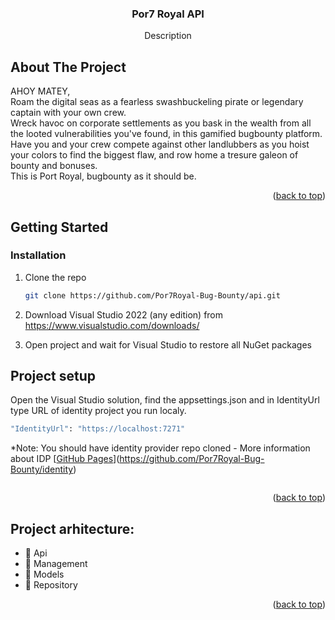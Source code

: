 




  <h3 align="center">Por7 Royal API</h3>

  <p align="center">
    Description
    
</div>


<!-- ABOUT THE PROJECT -->
## About The Project
AHOY MATEY, <br/>
Roam the digital seas as a fearless swashbuckeling pirate or legendary captain with your own crew. <br/>
Wreck havoc on corporate settlements as you bask in the wealth from all the looted vulnerabilities you've found, in this gamified bugbounty platform. <br/>
Have you and your crew compete against other landlubbers as you hoist your colors to find the biggest flaw, and row home a tresure galeon of bounty and bonuses. <br/>
This is Port Royal, bugbounty as it should be.

<p align="right">(<a href="#readme-top">back to top</a>)</p>

<!-- GETTING STARTED -->
## Getting Started


### Installation


1. Clone the repo 
   ```sh
   git clone https://github.com/Por7Royal-Bug-Bounty/api.git
   ```
2. Download Visual Studio 2022 (any edition) from https://www.visualstudio.com/downloads/

3. Open project and wait for Visual Studio to restore all NuGet packages

## Project setup

Open the Visual Studio solution, find the appsettings.json and in IdentityUrl type URL of identity project you run localy. 
```sh
"IdentityUrl": "https://localhost:7271"
```
*Note: You should have identity provider repo cloned - More information about IDP [[GitHub Pages](https://pages.github.com/)](https://github.com/Por7Royal-Bug-Bounty/identity)
```sh

```
<p align="right">(<a href="#readme-top">back to top</a>)</p>



<!-- Project arhitecture -->
## Project arhitecture:

- 📂 Api
- 📂 Management
- 📂 Models
- 📂 Repository


<p align="right">(<a href="#readme-top">back to top</a>)</p>






